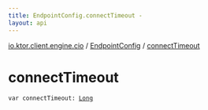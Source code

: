 ```yaml
---
title: EndpointConfig.connectTimeout - 
layout: api
---
```


<div class='api-docs-breadcrumbs'><a href="../index.html">io.ktor.client.engine.cio</a> / <a href="index.html">EndpointConfig</a> / <a href="./connect-timeout.html">connectTimeout</a></div>

# connectTimeout

<div class="signature"><code><span class="keyword">var </span><span class="identifier">connectTimeout</span><span class="symbol">: </span><a href="https://kotlinlang.org/api/latest/jvm/stdlib/kotlin/-long/index.html"><span class="identifier">Long</span></a></code></div>
